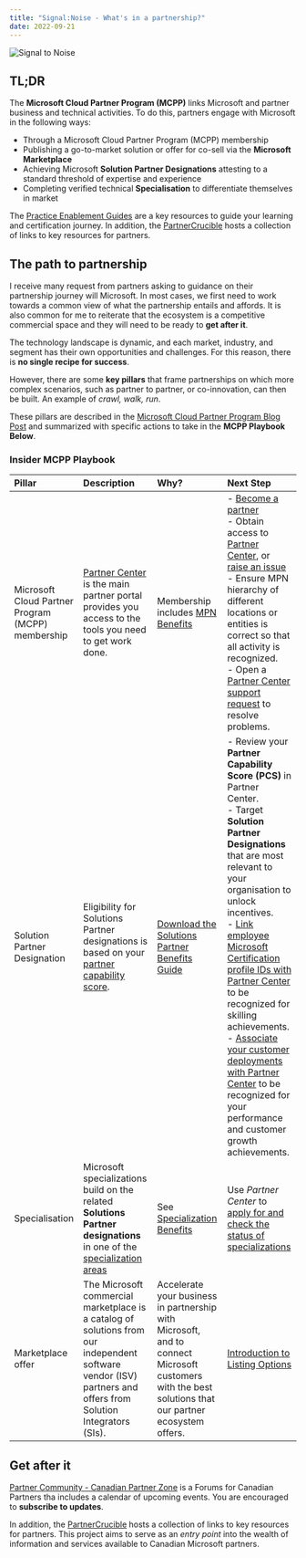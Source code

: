 ```yaml
---
title: "Signal:Noise - What's in a partnership?"
date: 2022-09-21
---
```


![Signal to Noise](/PartnerCrucible/Library/signaltonoise-partnership.png)

## TL;DR

The **Microsoft Cloud Partner Program (MCPP)** links Microsoft and partner business and technical activities. To do this, partners engage with Microsoft in the following ways: 

* Through a Microsoft Cloud Partner Program (MCPP) membership
* Publishing a go-to-market solution or offer for co-sell via the  **Microsoft Marketplace**
* Achieving Microsoft **Solution Partner Designations** attesting to a standard threshold of expertise and experience
* Completing verified technical **Specialisation** to differentiate themselves in market

The [Practice Enablement Guides](https://aka.ms/enablementguides) are a key resources to guide your learning and certification journey.
In addition, the [PartnerCrucible](https://lagimik.github.io/PartnerCrucible/) hosts a collection of links to key resources for partners.

## The path to partnership

I receive many request from partners asking to guidance on their partnership journey will Microsoft. In most cases, we first need to work towards a common view of what the partnership entails and affords. It is also common for me to reiterate that the ecosystem is a competitive commercial space and they will need to be ready to **get after it**.

 The technology landscape is dynamic, and each market, industry, and segment has their own opportunities and challenges. For this reason, there is **no single recipe for success**.

 However, there are some **key pillars** that frame partnerships on which more complex scenarios, such as partner to partner, or co-innovation, can then be built. An example of *crawl, walk, run*.
 
 These pillars are described in the [Microsoft Cloud Partner Program Blog Post](https://blogs.microsoft.com/blog/2022/03/16/evolving-microsoft-partner-network-programs-for-partner-growth-and-customer-success/) and summarized with specific actions to take in the **MCPP Playbook Below**.

 ### Insider MCPP Playbook

Pillar | Description | Why? | Next Step
:----- | :---------- | :----- | :-----
Microsoft Cloud Partner Program (MCPP) membership | [Partner Center](https://partner.microsoft.com/en-us/dashboard) is the main partner portal provides you access to the tools you need to get work done.| Membership includes [MPN Benefits](https://learn.microsoft.com/en-us/partner-center/mpn-find-benefits#mpn-benefits) | - [Become a partner](https://partner.microsoft.com/en-ca/membership) <br> - Obtain access to [Partner Center](https://partner.microsoft.com/en-us/dashboard), or [raise an issue](https://partner.microsoft.com/en-US/support/?stage=1) <br> - Ensure MPN hierarchy of different locations or entities is correct so that all activity is recognized. <br> - Open a [Partner Center support request](https://partner.microsoft.com/en-US/support/?stage=1) to resolve problems. 
Solution Partner Designation | Eligibility for Solutions Partner designations is based on your [partner capability score](https://learn.microsoft.com/en-us/partner-center/partner-capability-score). |  [Download the Solutions Partner Benefits Guide](https://aka.ms/Solutionspartner.Benefits) | - Review your **Partner Capability Score (PCS)** in Partner Center. <br> - Target **Solution Partner Designations** that are most relevant to your organisation to unlock incentives. <br> - [Link employee Microsoft Certification profile IDs with Partner Center](https://learn.microsoft.com/en-us/partner-center/ms-learn-associate) to be recognized for skilling achievements. <br> - [Associate your customer deployments with Partner Center](https://aka.ms/Solutionspartner.Associationsplaybook) to be recognized for your performance and customer growth achievements.
Specialisation | Microsoft specializations build on the related **Solutions Partner designations** in one of the [specialization areas](https://learn.microsoft.com/en-us/partner-center/advanced-specializations#specialization-areas) |  See [Specialization Benefits](https://learn.microsoft.com/en-us/partner-center/advanced-specializations#specialization-benefits) | Use *Partner Center* to [apply for and check the status of specializations](https://learn.microsoft.com/en-us/partner-center/advanced-specializations-apply)
Marketplace offer | The Microsoft commercial marketplace is a catalog of solutions from our independent software vendor (ISV) partners and offers from Solution Integrators (SIs).| Accelerate your business in partnership with Microsoft, and to connect Microsoft customers with the best solutions that our partner ecosystem offers.| [Introduction to Listing Options](https://learn.microsoft.com/en-us/azure/marketplace/determine-your-listing-type)

## Get after it 

[Partner Community - Canadian Partner Zone](https://www.microsoftpartnercommunity.com/t5/Canadian-Partner-Zone/ct-p/canadian-partner) is a  Forums for Canadian Partners tha includes a calendar of upcoming events. You are encouraged to **subscribe to updates**.

In addition, the [PartnerCrucible](https://lagimik.github.io/PartnerCrucible/) hosts a collection of links to key resources for partners. This project aims to serve as an *entry point* into the wealth of information and services available to Canadian Microsoft partners. 